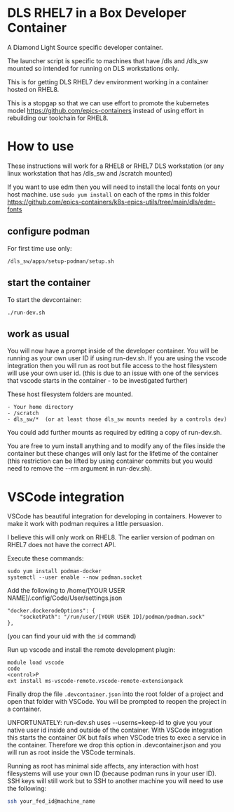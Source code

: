 DLS RHEL7 in a Box Developer Container
======================================

A Diamond Light Source specific developer container.

The launcher script is specific to machines that have /dls and /dls_sw mounted so intended for running on DLS workstations only.

This is for getting DLS RHEL7 dev environment working in a container hosted on  RHEL8.

This is a stopgap so that we can use effort to promote the kubernetes model https://github.com/epics-containers instead of using effort in rebuilding our toolchain for RHEL8.

How to use
==========

These instructions will work for a RHEL8 or RHEL7 DLS workstation (or
any linux workstation that has /dls_sw and /scratch mounted)

If you want to use edm then you will need to install the local fonts on your
host machine. use ``sudo yum install`` on each of the rpms in this folder
https://github.com/epics-containers/k8s-epics-utils/tree/main/dls/edm-fonts

configure podman
----------------
For first time use only:

    /dls_sw/apps/setup-podman/setup.sh

start the container
-------------------

To start the devcontainer:

    ./run-dev.sh

work as usual
-------------

You will now have a prompt inside of the developer container. You will be
running as your own user ID if using run-dev.sh. If you are using the vscode
integration then you will run as root but file access to the host filesystem
will use your own user id. (this is due to an issue with one of the 
services that vscode starts in the container - to be investigated 
further)

These host filesystem folders are mounted.

    - Your home directory
    - /scratch
    - dls_sw/*  (or at least those dls_sw mounts needed by a controls dev)

You could add further mounts as required by editing a copy of run-dev.sh.

You are free to yum install anything and to modify any of the files inside
the container but these changes will only last for the lifetime of the
container (this restriction can be lifted by using container commits but
you would need to remove the --rm argument in run-dev.sh).

VSCode integration
==================

VSCode has beautiful integration for developing in containers. However to make
it work with podman requires a little persuasion.

I believe this will only work on RHEL8. The earlier version of podman on RHEL7
does not have the correct API.

Execute these commands:

    sudo yum install podman-docker
    systemctl --user enable --now podman.socket

Add the following to  /home/[YOUR USER NAME]/.config/Code/User/settings.json

    "docker.dockerodeOptions": {
        "socketPath": "/run/user/[YOUR USER ID]/podman/podman.sock"
    },

(you can find your uid with the `id` command)

Run up vscode and install the remote development plugin:

    module load vscode
    code
    <control>P
    ext install ms-vscode-remote.vscode-remote-extensionpack

Finally drop the file `.devcontainer.json` into the root folder of a project
and open that folder with VSCode. You will be prompted to reopen the project
in a container.

UNFORTUNATELY: run-dev.sh uses --userns=keep-id to give you your native user id
inside and outside of the container. With VSCode integration this starts the
container OK but fails when VSCode tries to exec a service in the container.
Therefore we drop this option in .devcontainer.json and you will run as root
inside the VSCode terminals. 

Running as root has minimal side affects, any interaction
with host filesystems will use your own ID (because podman runs in your user
ID). SSH keys will still work but to SSH to another machine you will need
to use the following:
```bash
ssh your_fed_id@machine_name
```

